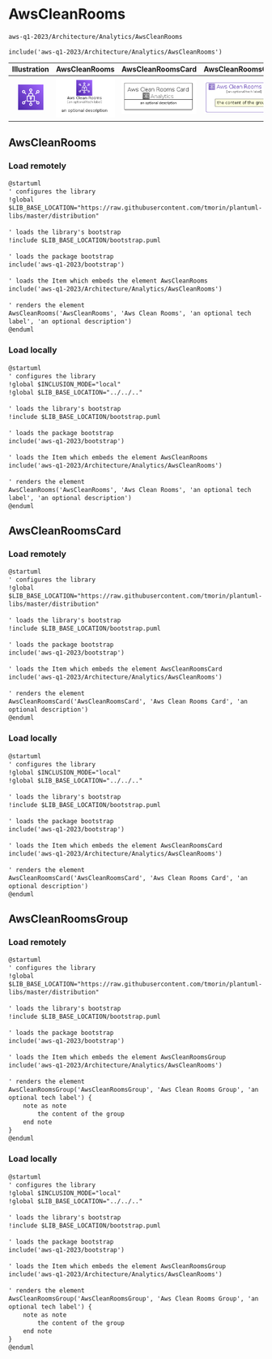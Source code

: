 # AwsCleanRooms


```text
aws-q1-2023/Architecture/Analytics/AwsCleanRooms
```

```text
include('aws-q1-2023/Architecture/Analytics/AwsCleanRooms')
```



| Illustration | AwsCleanRooms | AwsCleanRoomsCard | AwsCleanRoomsGroup |
| :---: | :---: | :---: | :---: |
| ![illustration for Illustration](../../../aws-q1-2023/Architecture/Analytics/AwsCleanRooms.png) | ![illustration for AwsCleanRooms](../../../aws-q1-2023/Architecture/Analytics/AwsCleanRooms.Local.png) | ![illustration for AwsCleanRoomsCard](../../../aws-q1-2023/Architecture/Analytics/AwsCleanRoomsCard.Local.png) | ![illustration for AwsCleanRoomsGroup](../../../aws-q1-2023/Architecture/Analytics/AwsCleanRoomsGroup.Local.png) |




## AwsCleanRooms

### Load remotely
```plantuml
@startuml
' configures the library
!global $LIB_BASE_LOCATION="https://raw.githubusercontent.com/tmorin/plantuml-libs/master/distribution"

' loads the library's bootstrap
!include $LIB_BASE_LOCATION/bootstrap.puml

' loads the package bootstrap
include('aws-q1-2023/bootstrap')

' loads the Item which embeds the element AwsCleanRooms
include('aws-q1-2023/Architecture/Analytics/AwsCleanRooms')

' renders the element
AwsCleanRooms('AwsCleanRooms', 'Aws Clean Rooms', 'an optional tech label', 'an optional description')
@enduml
```

### Load locally
```plantuml
@startuml
' configures the library
!global $INCLUSION_MODE="local"
!global $LIB_BASE_LOCATION="../../.."

' loads the library's bootstrap
!include $LIB_BASE_LOCATION/bootstrap.puml

' loads the package bootstrap
include('aws-q1-2023/bootstrap')

' loads the Item which embeds the element AwsCleanRooms
include('aws-q1-2023/Architecture/Analytics/AwsCleanRooms')

' renders the element
AwsCleanRooms('AwsCleanRooms', 'Aws Clean Rooms', 'an optional tech label', 'an optional description')
@enduml
```

## AwsCleanRoomsCard

### Load remotely
```plantuml
@startuml
' configures the library
!global $LIB_BASE_LOCATION="https://raw.githubusercontent.com/tmorin/plantuml-libs/master/distribution"

' loads the library's bootstrap
!include $LIB_BASE_LOCATION/bootstrap.puml

' loads the package bootstrap
include('aws-q1-2023/bootstrap')

' loads the Item which embeds the element AwsCleanRoomsCard
include('aws-q1-2023/Architecture/Analytics/AwsCleanRooms')

' renders the element
AwsCleanRoomsCard('AwsCleanRoomsCard', 'Aws Clean Rooms Card', 'an optional description')
@enduml
```

### Load locally
```plantuml
@startuml
' configures the library
!global $INCLUSION_MODE="local"
!global $LIB_BASE_LOCATION="../../.."

' loads the library's bootstrap
!include $LIB_BASE_LOCATION/bootstrap.puml

' loads the package bootstrap
include('aws-q1-2023/bootstrap')

' loads the Item which embeds the element AwsCleanRoomsCard
include('aws-q1-2023/Architecture/Analytics/AwsCleanRooms')

' renders the element
AwsCleanRoomsCard('AwsCleanRoomsCard', 'Aws Clean Rooms Card', 'an optional description')
@enduml
```

## AwsCleanRoomsGroup

### Load remotely
```plantuml
@startuml
' configures the library
!global $LIB_BASE_LOCATION="https://raw.githubusercontent.com/tmorin/plantuml-libs/master/distribution"

' loads the library's bootstrap
!include $LIB_BASE_LOCATION/bootstrap.puml

' loads the package bootstrap
include('aws-q1-2023/bootstrap')

' loads the Item which embeds the element AwsCleanRoomsGroup
include('aws-q1-2023/Architecture/Analytics/AwsCleanRooms')

' renders the element
AwsCleanRoomsGroup('AwsCleanRoomsGroup', 'Aws Clean Rooms Group', 'an optional tech label') {
    note as note
        the content of the group
    end note
}
@enduml
```

### Load locally
```plantuml
@startuml
' configures the library
!global $INCLUSION_MODE="local"
!global $LIB_BASE_LOCATION="../../.."

' loads the library's bootstrap
!include $LIB_BASE_LOCATION/bootstrap.puml

' loads the package bootstrap
include('aws-q1-2023/bootstrap')

' loads the Item which embeds the element AwsCleanRoomsGroup
include('aws-q1-2023/Architecture/Analytics/AwsCleanRooms')

' renders the element
AwsCleanRoomsGroup('AwsCleanRoomsGroup', 'Aws Clean Rooms Group', 'an optional tech label') {
    note as note
        the content of the group
    end note
}
@enduml
```

